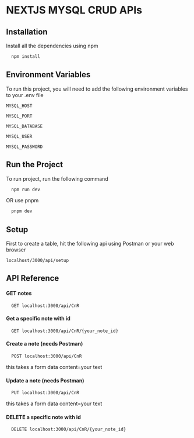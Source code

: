 
# NEXTJS MYSQL CRUD APIs




## Installation

Install all the dependencies using npm

```bash
  npm install
```
    
## Environment Variables

To run this project, you will need to add the following environment variables to your .env file

`MYSQL_HOST`

`MYSQL_PORT`

`MYSQL_DATABASE`

`MYSQL_USER`

`MYSQL_PASSWORD`

## Run the Project

To run project, run the following command

```bash
  npm run dev
```
OR use pnpm
```bash
  pnpm dev
```


## Setup

First to create a table, hit the following api using Postman or your web browser

```http
localhost/3000/api/setup

````


## API Reference

#### GET notes

```http
  GET localhost:3000/api/CnR
```

#### Get a specific note with id

```http
  GET localhost:3000/api/CnR/{your_note_id}
```

#### Create a note (needs Postman)

```http
  POST localhost:3000/api/CnR
```
this takes a form data 
content=your text

#### Update a note (needs Postman)

```http
  PUT localhost:3000/api/CnR
```
this takes a form data 
content=your text

#### DELETE a specific note with id

```http
  DELETE localhost:3000/api/CnR/{your_note_id}
```
